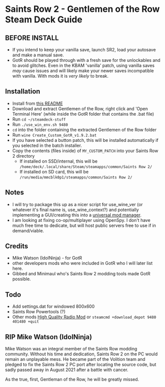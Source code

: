 # Saints Row 2 - Gentlemen of the Row Steam Deck Guide

## BEFORE INSTALL
- If you intend to keep your vanilla save, launch SR2, load your autosave and make a manual save.
- GotR should be played through with a fresh save for the unlockables and to avoid glitches. Even in the KBAM 'vanilla' patch, using vanilla saves *may* cause issues and will likely make your newer saves incompatible with vanilla. With mods it is *very likely* to break.

## Installation
- Install from [this README](README.md)
- Download and extract Gentlemen of the Row, right click and 'Open Terminal Here' (while inside the GotR folder that contains the .bat file)
- Run `cd ~/steamdeck-stuff`
- Run `./use_win_env.sh 9480`
- `cd` into the folder containing the extracted Gentlemen of the Row folder
- Run `wine Create_Custom_GotR_v1.9.2.bat`
- If you have selected a button patch, this will be installed automatically if you selected in the batch installer.
- Copy the contents (files inside) of `MY_CUSTOM_PATCH` into your Saints Row 2 directory
  - If installed on SSD/internal, this will be `/home/deck/.local/share/Steam/steamapps/common/Saints Row 2/`
  - If installed on SD card, this will be `/run/media/mmcblk0p1/steamapps/common/Saints Row 2/`

## Notes
- I will try to package this up as a nicer script for use_wine_ver (or whatever it's final name is, use_wine_context?) and potentially implementing a GUI/creating this into a [universal mod manager](https://xkcd.com/927/).
- I am looking at fixing co-op/multiplayer using OpenSpy. I don't have much free time to dedicate, but will host public servers free to use if in demand/viable.

## Credits
 - Mike Watson (IdolNinja) - for GotR
 - other developers mods who were included in GotR who I will later list here.
 - Gibbed and Minimaul who's Saints Row 2 modding tools made GotR possible.

## Todo
 - Add settings.dat for windowed 800x600
 - Saints Row Powertools (?)
 - Other mods [High Quality Radio Mod](https://www.pcgamingwiki.com/wiki/Saints_Row_2#High_Quality_Radio_mod) or `steamcmd +download_depot 9480 401480 +quit`

## RIP Mike Watson (IdolNinja)
Mike Watson was an integral member of the Saints Row modding community. Without his time and dedication, Saints Row 2 on the PC would remain an unplayable mess. He became part of the Volition team and pledged to fix the Saints Row 2 PC port after locating the source code, but sadly passed away in August 2021 after a battle with cancer.

As the true, first, Gentleman of the Row, he will be greatly missed.